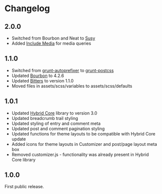 # Changelog

## 2.0.0
- Switched from Bourbon and Neat to [Susy](http://susy.oddbird.net)
- Added [Include Media](http://include-media.com) for media queries

## 1.1.0
- Switched from [grunt-autoprefixer](https://github.com/nDmitry/grunt-autoprefixer) to [grunt-postcss](https://github.com/nDmitry/grunt-postcss)
- Updated [Bourbon](http://bourbon.io) to 4.2.6
- Updated [Bitters](http://bitters.bourbon.io/) to version 1.1.0
- Moved files in assets/scss/variables to assets/scss/defaults

## 1.0.1
- Updated [Hybrid Core](https://github.com/justintadlock/hybrid-core) library to version 3.0
- Updated breadcrumb trail styling
- Updated styling of entry and comment meta
- Updated post and comment pagination styling
- Updated functions for theme layouts to be compatible with Hybrid Core update
- Added icons for theme layouts in Customizer and post/page layout meta box
- Removed customizer.js - functionality was already present in Hybrid Core library

## 1.0.0
First public release.
